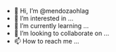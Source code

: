 - 👋 Hi, I’m @mendozaohlag
- 👀 I’m interested in ...
- 🌱 I’m currently learning ...
- 💞️ I’m looking to collaborate on ...
- 📫 How to reach me ...

<!---
mendozaohlag/mendozaohlag is a ✨ special ✨ repository because its `README.md` (this file) appears on your GitHub profile.
You can click the Preview link to take a look at your changes.
--->
